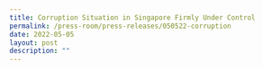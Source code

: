 ```yaml
---
title: Corruption Situation in Singapore Firmly Under Control
permalink: /press-room/press-releases/050522-corruption
date: 2022-05-05
layout: post
description: ""
---
```

